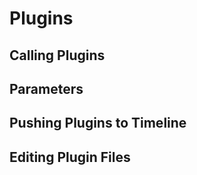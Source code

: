 # Plugins

## Calling Plugins 
## Parameters 
## Pushing Plugins to Timeline 
## Editing Plugin Files